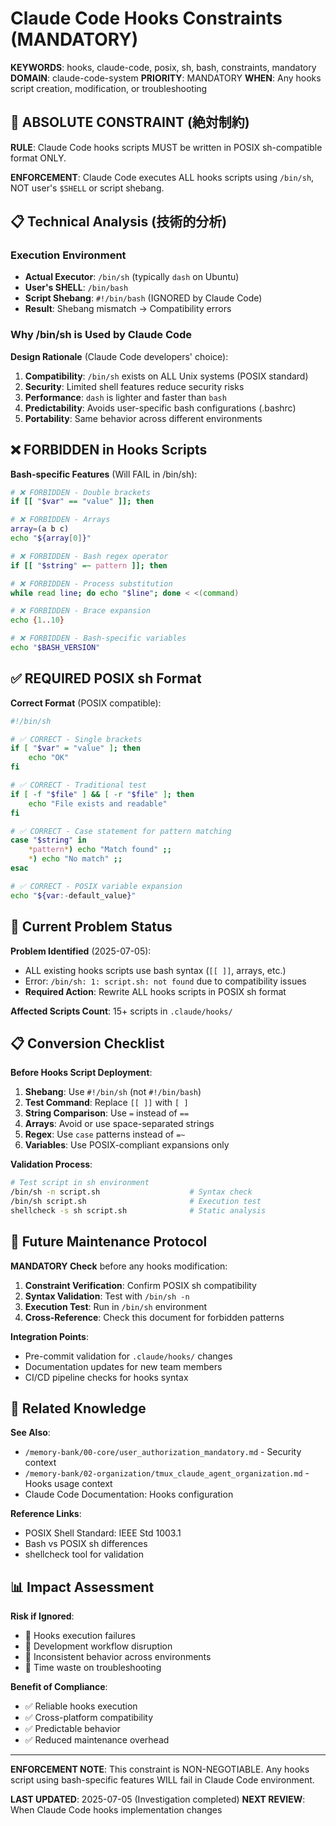 # Claude Code Hooks Constraints (MANDATORY)

**KEYWORDS**: hooks, claude-code, posix, sh, bash, constraints, mandatory
**DOMAIN**: claude-code-system
**PRIORITY**: MANDATORY
**WHEN**: Any hooks script creation, modification, or troubleshooting

## 🚨 ABSOLUTE CONSTRAINT (絶対制約)

**RULE**: Claude Code hooks scripts MUST be written in POSIX sh-compatible format ONLY.

**ENFORCEMENT**: Claude Code executes ALL hooks scripts using `/bin/sh`, NOT user's `$SHELL` or script shebang.

## 📋 Technical Analysis (技術的分析)

### Execution Environment
- **Actual Executor**: `/bin/sh` (typically `dash` on Ubuntu)
- **User's SHELL**: `/bin/bash` 
- **Script Shebang**: `#!/bin/bash` (IGNORED by Claude Code)
- **Result**: Shebang mismatch → Compatibility errors

### Why /bin/sh is Used by Claude Code

**Design Rationale** (Claude Code developers' choice):

1. **Compatibility**: `/bin/sh` exists on ALL Unix systems (POSIX standard)
2. **Security**: Limited shell features reduce security risks
3. **Performance**: `dash` is lighter and faster than `bash`
4. **Predictability**: Avoids user-specific bash configurations (.bashrc)
5. **Portability**: Same behavior across different environments

## ❌ FORBIDDEN in Hooks Scripts

**Bash-specific Features** (Will FAIL in /bin/sh):

```bash
# ❌ FORBIDDEN - Double brackets
if [[ "$var" == "value" ]]; then

# ❌ FORBIDDEN - Arrays  
array=(a b c)
echo "${array[0]}"

# ❌ FORBIDDEN - Bash regex operator
if [[ "$string" =~ pattern ]]; then

# ❌ FORBIDDEN - Process substitution
while read line; do echo "$line"; done < <(command)

# ❌ FORBIDDEN - Brace expansion
echo {1..10}

# ❌ FORBIDDEN - Bash-specific variables
echo "$BASH_VERSION"
```

## ✅ REQUIRED POSIX sh Format

**Correct Format** (POSIX compatible):

```bash
#!/bin/sh

# ✅ CORRECT - Single brackets
if [ "$var" = "value" ]; then
    echo "OK"
fi

# ✅ CORRECT - Traditional test
if [ -f "$file" ] && [ -r "$file" ]; then
    echo "File exists and readable"
fi

# ✅ CORRECT - Case statement for pattern matching
case "$string" in
    *pattern*) echo "Match found" ;;
    *) echo "No match" ;;
esac

# ✅ CORRECT - POSIX variable expansion
echo "${var:-default_value}"
```

## 🔧 Current Problem Status

**Problem Identified** (2025-07-05):
- ALL existing hooks scripts use bash syntax (`[[ ]]`, arrays, etc.)
- Error: `/bin/sh: 1: script.sh: not found` due to compatibility issues
- **Required Action**: Rewrite ALL hooks scripts in POSIX sh format

**Affected Scripts Count**: 15+ scripts in `.claude/hooks/`

## 📋 Conversion Checklist

**Before Hooks Script Deployment**:

1. **Shebang**: Use `#!/bin/sh` (not `#!/bin/bash`)
2. **Test Command**: Replace `[[ ]]` with `[ ]`
3. **String Comparison**: Use `=` instead of `==`
4. **Arrays**: Avoid or use space-separated strings
5. **Regex**: Use `case` patterns instead of `=~`
6. **Variables**: Use POSIX-compliant expansions only

**Validation Process**:
```bash
# Test script in sh environment
/bin/sh -n script.sh                    # Syntax check
/bin/sh script.sh                       # Execution test
shellcheck -s sh script.sh              # Static analysis
```

## 🎯 Future Maintenance Protocol

**MANDATORY Check** before any hooks modification:

1. **Constraint Verification**: Confirm POSIX sh compatibility
2. **Syntax Validation**: Test with `/bin/sh -n`
3. **Execution Test**: Run in `/bin/sh` environment  
4. **Cross-Reference**: Check this document for forbidden patterns

**Integration Points**:
- Pre-commit validation for `.claude/hooks/` changes
- Documentation updates for new team members
- CI/CD pipeline checks for hooks syntax

## 🔗 Related Knowledge

**See Also**:
- `/memory-bank/00-core/user_authorization_mandatory.md` - Security context
- `/memory-bank/02-organization/tmux_claude_agent_organization.md` - Hooks usage context
- Claude Code Documentation: Hooks configuration

**Reference Links**:
- POSIX Shell Standard: IEEE Std 1003.1
- Bash vs POSIX sh differences
- shellcheck tool for validation

## 📊 Impact Assessment

**Risk if Ignored**:
- 🚨 Hooks execution failures
- 🚨 Development workflow disruption  
- 🚨 Inconsistent behavior across environments
- 🚨 Time waste on troubleshooting

**Benefit of Compliance**:
- ✅ Reliable hooks execution
- ✅ Cross-platform compatibility
- ✅ Predictable behavior
- ✅ Reduced maintenance overhead

---

**ENFORCEMENT NOTE**: This constraint is NON-NEGOTIABLE. Any hooks script using bash-specific features WILL fail in Claude Code environment.

**LAST UPDATED**: 2025-07-05 (Investigation completed)
**NEXT REVIEW**: When Claude Code hooks implementation changes